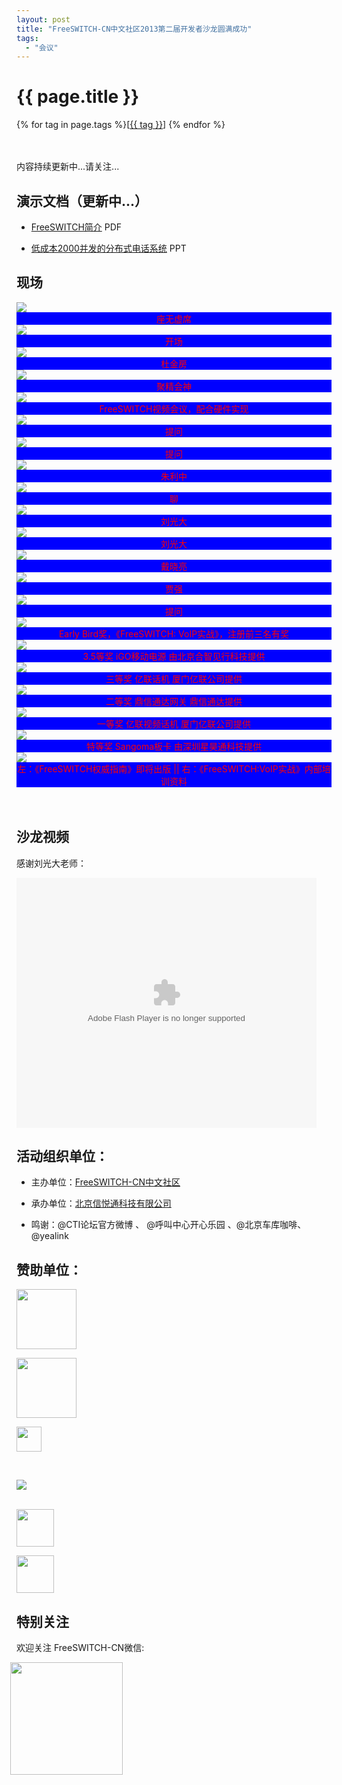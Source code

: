 ```yaml
---
layout: post
title: "FreeSWITCH-CN中文社区2013第二届开发者沙龙圆满成功"
tags:
  - "会议"
---
```


<style type="text/css">

    .info {background-color:blue; color:red;}

</style>

# {{ page.title }}

<div class="tags">
{% for tag in page.tags %}[<a class="tag" href="/tags.html#{{ tag }}">{{ tag }}</a>] {% endfor %}
</div>

<br>
<br>

内容持续更新中...请关注...

## 演示文档（更新中...）

* <a href="/images/fscnds2013/files/FreeSWITCH-Introduction.pdf">FreeSWITCH简介</a> PDF

* <a href="/images/fscnds2013/files/daixiaoliang.ppt">低成本2000并发的分布式电话系统</a> PPT

## 现场

<img src="/images/fscnds2013/images/IMG_1278.jpg"/>
<div class="info" style="text-align:center">座无虚席</div>

<img src="/images/fscnds2013/images/IMG_1285.jpg"/>
<div class="info" style="text-align:center">开场</div>

<img src="/images/fscnds2013/images/IMG_1291.jpg"/>
<div class="info" style="text-align:center">杜金房</div>

<img src="/images/fscnds2013/images/IMG_1292.jpg"/>
<div class="info" style="text-align:center">聚精会神</div>

<img src="/images/fscnds2013/images/IMG_1298.jpg"/>
<div class="info" style="text-align:center">FreeSWITCH视频会议，配合硬件实现</div>

<img src="/images/fscnds2013/images/IMG_1304.jpg"/>
<div class="info" style="text-align:center">提问</div>

<img src="/images/fscnds2013/images/IMG_1306.jpg"/>
<div class="info" style="text-align:center">提问</div>

<img src="/images/fscnds2013/images/IMG_1310.jpg"/>
<div class="info" style="text-align:center">朱利中</div>

<img src="/images/fscnds2013/images/IMG_1316.jpg"/>
<div class="info" style="text-align:center">聊</div>

<img src="/images/fscnds2013/images/IMG_1325.jpg"/>
<div class="info" style="text-align:center">刘光大</div>

<img src="/images/fscnds2013/images/IMG_1326.jpg"/>
<div class="info" style="text-align:center">刘光大</div>

<img src="/images/fscnds2013/images/IMG_1329.jpg"/>
<div class="info" style="text-align:center">戴晓亮</div>

<img src="/images/fscnds2013/images/IMG_1338.jpg"/>
<div class="info" style="text-align:center">贾强</div>

<img src="/images/fscnds2013/images/IMG_1349.jpg"/>
<div class="info" style="text-align:center">提问</div>

<img src="/images/fscnds2013/images/IMG_1353.jpg"/>
<div class="info" style="text-align:center">Early Bird奖，《FreeSWITCH: VoIP实战》，注册前三名有奖</div>

<img src="/images/fscnds2013/images/IMG_1358.jpg"/>
<div class="info" style="text-align:center">3.5等奖 iGO移动电源 由北京合智见行科技提供</div>

<img src="/images/fscnds2013/images/IMG_1371.jpg"/>
<div class="info" style="text-align:center">三等奖 亿联话机 厦门亿联公司提供</div>

<img src="/images/fscnds2013/images/IMG_1379.jpg"/>
<div class="info" style="text-align:center">二等奖 鼎信通达网关 鼎信通达提供</div>

<img src="/images/fscnds2013/images/IMG_1385.jpg"/>
<div class="info" style="text-align:center">一等奖 亿联视频话机 厦门亿联公司提供</div>

<img src="/images/fscnds2013/images/IMG_1393.jpg"/>
<div class="info" style="text-align:center">特等奖 Sangoma板卡 由深圳星昊通科技提供</div>

<img src="/images/fscnds2013/images/book.png"/>
<div class="info" style="text-align:center">左：《FreeSWITCH权威指南》即将出版 || 右：《FreeSWITCH:VoIP实战》内部培训资料</div>

<!--
<img src="/images/fscnds2013/images/IMG_1399.jpg"/>
<img src="/images/fscnds2013/images/IMG_1412.jpg"/>
<img src="/images/fscnds2013/images/IMG_1414.jpg"/>
<img src="/images/fscnds2013/images/IMG_1415.jpg"/>
<img src="/images/fscnds2013/images/IMG_1420.jpg"/>
<img src="/images/fscnds2013/images/IMG_1435.jpg"/>
<img src="/images/fscnds2013/images/IMG_1438.jpg"/>
-->
<br>
<br>

## 沙龙视频

感谢刘光大老师：

<embed src="http://player.youku.com/player.php/sid/XNTc3NDM2NTI4/v.swf" allowFullScreen="true" quality="high" width="480" height="400" align="middle" allowScriptAccess="always" type="application/x-shockwave-flash"></embed>


## 活动组织单位：

* 主办单位：[FreeSWITCH-CN中文社区](http://www.freeswitch.org.cn)

* 承办单位：[北京信悦通科技有限公司](http://x-y-t.com)

* 鸣谢：@CTI论坛官方微博 、 @呼叫中心开心乐园 、@北京车库咖啡、@yealink

## 赞助单位：

<a href="http://x-y-t.com" target="_blank"><img src="http://x-y-t.com/images/logo.jpg" height="96"></img></a>

<a href="http://yealink.com" target="_blank"><img src="http://yealink.com/Public/Front/images/logo.gif" height="96"></img></a>

<a href="http://www.hiastar.com" target="_blank"><img src="http://www.sangoma.com/wp-content/uploads/2012/12/logo.gif" height="40"></img></a><br>

<br>

<a href="http://www.dinstar.com" target="_blank"><img src="http://www.dinstar.com/img/logo2.png"></a>

<br>
<a href="http://www.unionbroad.cn" target="_blank"><img src="/images/fscnds2013/logos/unionbroad.png" height="60"></a>

<br>

<a href="http://www.wiseaction.com.cn/Index.aspx" target="_blank"><img src="http://www.wiseaction.com.cn/Images/Logo.jpg" height="60"></a>


## 特别关注

欢迎关注 FreeSWITCH-CN微信:<br>

<img src="/images/qrcode_for_FreeSWITCH-CN-wechat.jpg" width="180" height="180" style="margin-left:-10px"/>
<br>
<br>